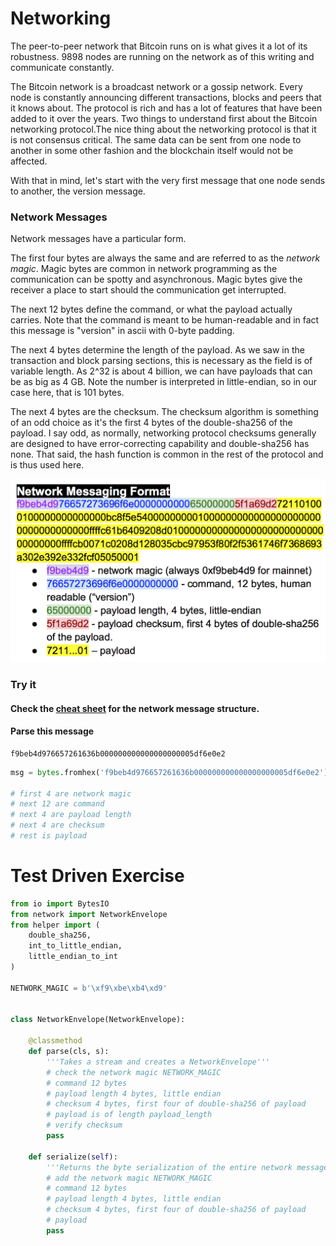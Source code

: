 
# Networking

The peer-to-peer network that Bitcoin runs on is what gives it a lot of its robustness. 9898 nodes are running on the network as of this writing and communicate constantly.

The Bitcoin network is a broadcast network or a gossip network. Every node is constantly announcing different transactions, blocks and peers that it knows about. The protocol is rich and has a lot of features that have been added to it over the years. Two things to understand first about the Bitcoin networking protocol.The nice thing about the networking protocol is that it is not consensus critical. The same data can be sent from one node to another in some other fashion and the blockchain itself would not be affected.

With that in mind, let's start with the very first message that one node sends to another, the version message.

### Network Messages

Network messages have a particular form.

The first four bytes are always the same and are referred to as the *network magic*. Magic bytes are common in network programming as the communication can be spotty and asynchronous. Magic bytes give the receiver a place to start should the communication get interrupted.

The next 12 bytes define the command, or what the payload actually carries. Note that the command is meant to be human-readable and in fact this message is "version" in ascii with 0-byte padding.

The next 4 bytes determine the length of the payload. As we saw in the transaction and block parsing sections, this is necessary as the field is of variable length. As 2^32 is about 4 billion, we can have payloads that can be as big as 4 GB. Note the number is interpreted in little-endian, so in our case here, that is 101 bytes.

The next 4 bytes are the checksum. The checksum algorithm is something of an odd choice as it's the first 4 bytes of the double-sha256 of the payload. I say odd, as normally, networking protocol checksums generally are designed to have error-correcting capability and double-sha256 has none. That said, the hash function is common in the rest of the protocol and is thus used here.

![Networking Messaging Structure](./networking_messaging_structure.png)

### Try it

#### Check the [cheat sheet](https://drive.google.com/file/d/1XRby_QYBm5LvEv2rDqxJuKn_8ZsV1RHB/view) for the network message structure.

#### Parse this message
```
f9beb4d976657261636b000000000000000000005df6e0e2
```


```python
msg = bytes.fromhex('f9beb4d976657261636b000000000000000000005df6e0e2')

# first 4 are network magic
# next 12 are command
# next 4 are payload length
# next 4 are checksum
# rest is payload
```

# Test Driven Exercise


```python
from io import BytesIO
from network import NetworkEnvelope
from helper import (
    double_sha256,
    int_to_little_endian,
    little_endian_to_int
)

NETWORK_MAGIC = b'\xf9\xbe\xb4\xd9'


class NetworkEnvelope(NetworkEnvelope):
    
    @classmethod
    def parse(cls, s):
        '''Takes a stream and creates a NetworkEnvelope'''
        # check the network magic NETWORK_MAGIC
        # command 12 bytes
        # payload length 4 bytes, little endian
        # checksum 4 bytes, first four of double-sha256 of payload
        # payload is of length payload_length
        # verify checksum
        pass

    def serialize(self):
        '''Returns the byte serialization of the entire network message'''
        # add the network magic NETWORK_MAGIC
        # command 12 bytes
        # payload length 4 bytes, little endian
        # checksum 4 bytes, first four of double-sha256 of payload
        # payload
        pass
```
